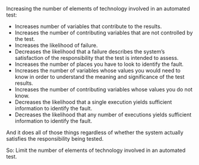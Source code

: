 
Increasing the number of elements of technology
involved in an automated test:

  - Increases number of variables that contribute to the results.
  - Increases the number of contributing variables that are not controlled by the test.
  - Increases the likelihood of failure.
  - Decreases the likelihood that a failure describes the system’s satisfaction of the responsibility that the test is intended to assess.
  - Increases the number of places you have to look to identify the fault.
  - Increases the number of variables whose values you would need to know in order to understand the meaning and significance of the test results.
  - Increases the number of contributing variables whose values you do not know.
  - Decreases the likelihood that a single execution yields sufficient information to identify the fault.
  - Decreases the likelihood that any number of executions yields sufficient information to identify the fault.

And it does all of those things regardless of whether the system actually satisfies the responsibility being tested.

So: Limit the number of elements of technology involved in an automated test.
